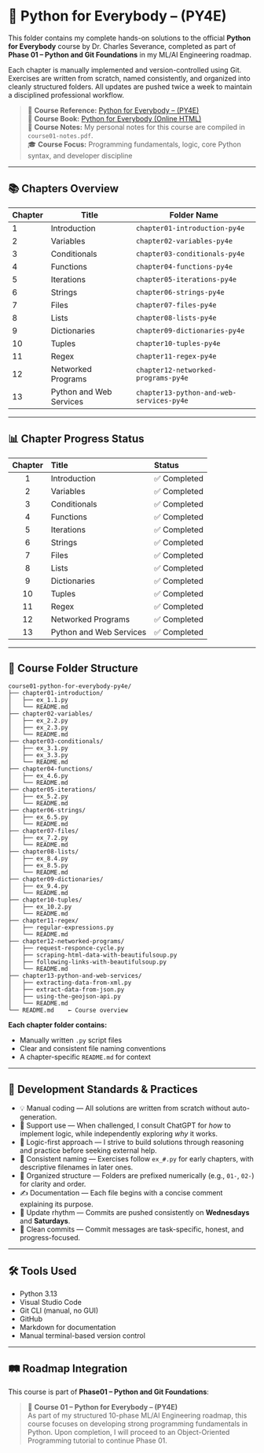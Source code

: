 # 📘 Python for Everybody – (PY4E)

This folder contains my complete hands-on solutions to the official **Python for Everybody** course by Dr. Charles Severance, completed as part of **Phase 01 – Python and Git Foundations** in my ML/AI Engineering roadmap.

Each chapter is manually implemented and version-controlled using Git. Exercises are written from scratch, named consistently, and organized into cleanly structured folders. All updates are pushed twice a week to maintain a disciplined professional workflow.

> 🔗 **Course Reference:** [Python for Everybody – (PY4E)](https://www.py4e.com)  
> 📘 **Course Book:** [Python for Everybody (Online HTML)](https://www.py4e.com/html3)  
> 📒 **Course Notes:** My personal notes for this course are compiled in `course01-notes.pdf`.  
> 🎓 **Course Focus:** Programming fundamentals, logic, core Python syntax, and developer discipline

---

## 📚 Chapters Overview

| Chapter | Title                     | Folder Name                                |
|---------|---------------------------|--------------------------------------------|
| 1       | Introduction              | `chapter01-introduction-py4e`              |
| 2       | Variables                 | `chapter02-variables-py4e`                 |
| 3       | Conditionals              | `chapter03-conditionals-py4e`              |
| 4       | Functions                 | `chapter04-functions-py4e`                 |
| 5       | Iterations                | `chapter05-iterations-py4e`                |
| 6       | Strings                   | `chapter06-strings-py4e`                   |
| 7       | Files                     | `chapter07-files-py4e`                     |
| 8       | Lists                     | `chapter08-lists-py4e`                     |
| 9       | Dictionaries              | `chapter09-dictionaries-py4e`              |
| 10      | Tuples                    | `chapter10-tuples-py4e`                    |
| 11      | Regex                     | `chapter11-regex-py4e`                     |
| 12      | Networked Programs        | `chapter12-networked-programs-py4e`        |
| 13      | Python and Web Services   | `chapter13-python-and-web-services-py4e`   |

---

## 📊 Chapter Progress Status

| Chapter | Title                   | Status         |
|:-------:|:------------------------|:---------------|
|   1     | Introduction            | ✅ Completed   |
|   2     | Variables               | ✅ Completed   |
|   3     | Conditionals            | ✅ Completed   |
|   4     | Functions               | ✅ Completed   |
|   5     | Iterations              | ✅ Completed   |
|   6     | Strings                 | ✅ Completed   | 
|   7     | Files                   | ✅ Completed   |
|   8     | Lists                   | ✅ Completed   |
|   9     | Dictionaries            | ✅ Completed   |
|  10     | Tuples                  | ✅ Completed   |
|  11     | Regex                   | ✅ Completed   |
|  12     | Networked Programs      | ✅ Completed   |
|  13     | Python and Web Services | ✅ Completed   |

---

## 🧱 Course Folder Structure

```
course01-python-for-everybody-py4e/
├── chapter01-introduction/
│   ├── ex_1.1.py
│   └── README.md
├── chapter02-variables/
│   ├── ex_2.2.py
│   ├── ex_2.3.py
│   └── README.md
├── chapter03-conditionals/
│   ├── ex_3.1.py
│   ├── ex_3.3.py
│   └── README.md
├── chapter04-functions/
│   ├── ex_4.6.py
│   └── README.md
├── chapter05-iterations/ 
│   ├── ex_5.2.py
│   └── README.md
├── chapter06-strings/   
│   ├── ex_6.5.py
│   └── README.md
├── chapter07-files/
│   ├── ex_7.2.py
│   └── README.md
├── chapter08-lists/
│   ├── ex_8.4.py
│   ├── ex_8.5.py
│   └── README.md
├── chapter09-dictionaries/
│   ├── ex_9.4.py
│   └── README.md
├── chapter10-tuples/
│   ├── ex_10.2.py
│   └── README.md
├── chapter11-regex/
│   ├── regular-expressions.py
│   └── README.md
├── chapter12-networked-programs/
│   ├── request-responce-cycle.py
│   ├── scraping-html-data-with-beautifulsoup.py
│   ├── following-links-with-beautifulsoup.py
│   └── README.md
├── chapter13-python-and-web-services/
│   ├── extracting-data-from-xml.py
│   ├── extract-data-from-json.py
│   ├── using-the-geojson-api.py
│   └── README.md
└── README.md    ← Course overview

```

**Each chapter folder contains:**
- Manually written `.py` script files  
- Clear and consistent file naming conventions
- A chapter-specific `README.md` for context

---

## 🧭 Development Standards & Practices

- 💡 Manual coding — All solutions are written from scratch without auto-generation.
- 🤝 Support use — When challenged, I consult ChatGPT for *how* to implement logic, while independently exploring *why* it works.
- 🧠 Logic-first approach — I strive to build solutions through reasoning and practice before seeking external help.
- 🧪 Consistent naming — Exercises follow `ex_#.py` for early chapters, with descriptive filenames in later ones.
- 📁 Organized structure — Folders are prefixed numerically (e.g., `01-`, `02-`) for clarity and order.
- ✍️ Documentation — Each file begins with a concise comment explaining its purpose.
- 🔄 Update rhythm — Commits are pushed consistently on **Wednesdays** and **Saturdays**.
- 📌 Clean commits — Commit messages are task-specific, honest, and progress-focused.

---

## 🛠️ Tools Used

- Python 3.13  
- Visual Studio Code  
- Git CLI (manual, no GUI)  
- GitHub  
- Markdown for documentation  
- Manual terminal-based version control

---

## 🛤️ Roadmap Integration

This course is part of **Phase01 – Python and Git Foundations**:

> 🔸 **Course 01 – Python for Everybody – (PY4E)**  
As part of my structured 10-phase ML/AI Engineering roadmap, this course focuses on developing strong programming fundamentals in Python. Upon completion, I will proceed to an Object-Oriented Programming tutorial to continue Phase 01.